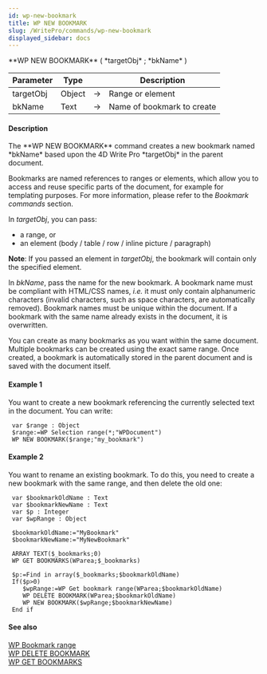 ```yaml
---
id: wp-new-bookmark
title: WP NEW BOOKMARK
slug: /WritePro/commands/wp-new-bookmark
displayed_sidebar: docs
---
```


<!--REF #_command_.WP NEW BOOKMARK.Syntax-->**WP NEW BOOKMARK** ( *targetObj* ; *bkName* )<!-- END REF-->
<!--REF #_command_.WP NEW BOOKMARK.Params-->
| Parameter | Type |  | Description |
| --- | --- | --- | --- |
| targetObj | Object | &#8594;  | Range or element |
| bkName | Text | &#8594;  | Name of bookmark to create |

<!-- END REF-->

#### Description 

<!--REF #_command_.WP NEW BOOKMARK.Summary-->The **WP NEW BOOKMARK** command creates a new bookmark named *bkName* based upon the 4D Write Pro *targetObj* in the parent document.<!-- END REF-->

Bookmarks are named references to ranges or elements, which allow you to access and reuse specific parts of the document, for example for templating purposes. For more information, please refer to the *Bookmark commands* section.

In *targetObj*, you can pass:

* a range, or
* an element (body / table / row / inline picture / paragraph)

**Note**: If you passed an element in *targetObj*, the bookmark will contain only the specified element.

In *bkName*, pass the name for the new bookmark. A bookmark name must be compliant with HTML/CSS names, *i.e.* it must only contain alphanumeric characters (invalid characters, such as space characters, are automatically removed). Bookmark names must be unique within the document. If a bookmark with the same name already exists in the document, it is overwritten. 

You can create as many bookmarks as you want within the same document. Multiple bookmarks can be created using the exact same range. Once created, a bookmark is automatically stored in the parent document and is saved with the document itself. 

#### Example 1 

You want to create a new bookmark referencing the currently selected text in the document. You can write:

```4d
 var $range : Object
 $range:=WP Selection range(*;"WPDocument")
 WP NEW BOOKMARK($range;"my_bookmark")
```

#### Example 2 

You want to rename an existing bookmark. To do this, you need to create a new bookmark with the same range, and then delete the old one:

```4d
 var $bookmarkOldName : Text
 var $bookmarkNewName : Text
 var $p : Integer
 var $wpRange : Object
 
 $bookmarkOldName:="MyBookmark"
 $bookmarkNewName:="MyNewBookmark"
 
 ARRAY TEXT($_bookmarks;0)
 WP GET BOOKMARKS(WParea;$_bookmarks)
 
 $p:=Find in array($_bookmarks;$bookmarkOldName)
 If($p>0)
    $wpRange:=WP Get bookmark range(WParea;$bookmarkOldName)
    WP DELETE BOOKMARK(WParea;$bookmarkOldName)
    WP NEW BOOKMARK($wpRange;$bookmarkNewName)
 End if
```

#### See also 

  
[WP Bookmark range](wp-bookmark-range.md)  
[WP DELETE BOOKMARK](wp-delete-bookmark.md)  
[WP GET BOOKMARKS](wp-get-bookmarks.md)  